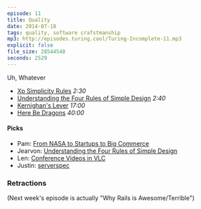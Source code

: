 ```yaml
---
episode: 11
title: Quality
date: 2014-07-18
tags: quality, software crafstmanship
mp3: http://episodes.turing.cool/Turing-Incomplete-11.mp3
explicit: false
file_size: 28544548
seconds: 2529
---
```


Uh, Whatever

* [Xp Simplicity Rules](http://c2.com/cgi/wiki?XpSimplicityRules) *2:30*
* [Understanding the Four Rules of Simple Design](https://leanpub.com/4rulesofsimpledesign) *2:40*
* [Kernighan's Lever](http://www.linusakesson.net/programming/kernighans-lever/) *17:00*
* [Here Be Dragons](http://www.kytrinyx.com/talks/here-be-dragons) *40:00*

#### Picks

* Pam: [From NASA to Startups to Big Commerce](http://www.slideshare.net/pydanny/building-maintainableprojectswharton)
* Jearvon: [Understanding the Four Rules of Simple Design](https://leanpub.com/4rulesofsimpledesign)
* Len: [Conference Videos in VLC](http://rg3.github.io/youtube-dl/)
* Justin: [serverspec](https://github.com/serverspec/serverspec)

### Retractions

(Next week's episode is actually "Why Rails is Awesome/Terrible")
